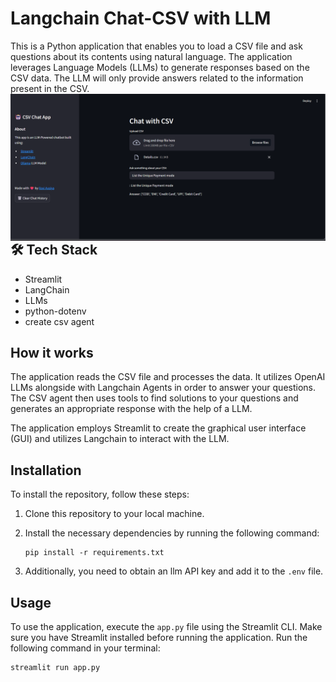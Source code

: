 # Langchain Chat-CSV with LLM

This is a Python application that enables you to load a CSV file and ask questions about its contents using natural language. The application leverages Language Models (LLMs) to generate responses based on the CSV data. The LLM will only provide answers related to the information present in the CSV.
<img align="right" alt="Coding" width="1000" src="https://github.com/raviavaiya/Chat-CSV/blob/main/csv%20bot.png">

## 🛠️ Tech Stack

- Streamlit
- LangChain
- LLMs
- python-dotenv
- create csv agent

## How it works

The application reads the CSV file and processes the data. It utilizes OpenAI LLMs alongside with Langchain Agents in order to answer your questions. The CSV agent then uses tools to find solutions to your questions and generates an appropriate response with the help of a LLM.

The application employs Streamlit to create the graphical user interface (GUI) and utilizes Langchain to interact with the LLM.

## Installation

To install the repository, follow these steps:

1. Clone this repository to your local machine.
2. Install the necessary dependencies by running the following command:

   ```
   pip install -r requirements.txt
   ```

3. Additionally, you need to obtain an llm API key and add it to the `.env` file.

## Usage

To use the application, execute the `app.py` file using the Streamlit CLI. Make sure you have Streamlit installed before running the application. Run the following command in your terminal:

```
streamlit run app.py
```

